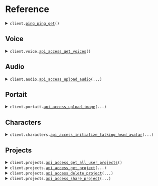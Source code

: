 # Reference
<details><summary><code>client.<a href="src/dsinghvi/client.py">ping_ping_get</a>()</code></summary>
<dl>
<dd>

#### 🔌 Usage

<dl>
<dd>

<dl>
<dd>

```python
from dsinghvi import Hedra

client = Hedra(
    api_key="YOUR_API_KEY",
)
client.ping_ping_get()

```
</dd>
</dl>
</dd>
</dl>

#### ⚙️ Parameters

<dl>
<dd>

<dl>
<dd>

**request_options:** `typing.Optional[RequestOptions]` — Request-specific configuration.
    
</dd>
</dl>
</dd>
</dl>


</dd>
</dl>
</details>

## Voice
<details><summary><code>client.voice.<a href="src/dsinghvi/voice/client.py">api_access_get_voices</a>()</code></summary>
<dl>
<dd>

#### 🔌 Usage

<dl>
<dd>

<dl>
<dd>

```python
from dsinghvi import Hedra

client = Hedra(
    api_key="YOUR_API_KEY",
)
client.voice.api_access_get_voices()

```
</dd>
</dl>
</dd>
</dl>

#### ⚙️ Parameters

<dl>
<dd>

<dl>
<dd>

**request_options:** `typing.Optional[RequestOptions]` — Request-specific configuration.
    
</dd>
</dl>
</dd>
</dl>


</dd>
</dl>
</details>

## Audio
<details><summary><code>client.audio.<a href="src/dsinghvi/audio/client.py">api_access_upload_audio</a>(...)</code></summary>
<dl>
<dd>

#### 🔌 Usage

<dl>
<dd>

<dl>
<dd>

```python
from dsinghvi import Hedra

client = Hedra(
    api_key="YOUR_API_KEY",
)
client.audio.api_access_upload_audio()

```
</dd>
</dl>
</dd>
</dl>

#### ⚙️ Parameters

<dl>
<dd>

<dl>
<dd>

**file:** `from __future__ import annotations

core.File` — See core.File for more documentation
    
</dd>
</dl>

<dl>
<dd>

**content_length:** `typing.Optional[int]` 
    
</dd>
</dl>

<dl>
<dd>

**request_options:** `typing.Optional[RequestOptions]` — Request-specific configuration.
    
</dd>
</dl>
</dd>
</dl>


</dd>
</dl>
</details>

## Portait
<details><summary><code>client.portait.<a href="src/dsinghvi/portait/client.py">api_access_upload_image</a>(...)</code></summary>
<dl>
<dd>

#### 🔌 Usage

<dl>
<dd>

<dl>
<dd>

```python
from dsinghvi import Hedra

client = Hedra(
    api_key="YOUR_API_KEY",
)
client.portait.api_access_upload_image()

```
</dd>
</dl>
</dd>
</dl>

#### ⚙️ Parameters

<dl>
<dd>

<dl>
<dd>

**file:** `from __future__ import annotations

core.File` — See core.File for more documentation
    
</dd>
</dl>

<dl>
<dd>

**aspect_ratio:** `typing.Optional[str]` 
    
</dd>
</dl>

<dl>
<dd>

**content_length:** `typing.Optional[int]` 
    
</dd>
</dl>

<dl>
<dd>

**request_options:** `typing.Optional[RequestOptions]` — Request-specific configuration.
    
</dd>
</dl>
</dd>
</dl>


</dd>
</dl>
</details>

## Characters
<details><summary><code>client.characters.<a href="src/dsinghvi/characters/client.py">api_access_initialize_talking_head_avatar</a>(...)</code></summary>
<dl>
<dd>

#### 🔌 Usage

<dl>
<dd>

<dl>
<dd>

```python
from dsinghvi import Hedra

client = Hedra(
    api_key="YOUR_API_KEY",
)
client.characters.api_access_initialize_talking_head_avatar()

```
</dd>
</dl>
</dd>
</dl>

#### ⚙️ Parameters

<dl>
<dd>

<dl>
<dd>

**content_length:** `typing.Optional[int]` 
    
</dd>
</dl>

<dl>
<dd>

**text:** `typing.Optional[str]` — text to convert to audio. Ignored if audio_source is not tts
    
</dd>
</dl>

<dl>
<dd>

**voice_id:** `typing.Optional[str]` — Voice ID
    
</dd>
</dl>

<dl>
<dd>

**voice_url:** `typing.Optional[str]` — URL of audio uploaded using the /v1/audio endpoint
    
</dd>
</dl>

<dl>
<dd>

**avatar_image:** `typing.Optional[str]` — URL of image uploaded via /v1/portrait
    
</dd>
</dl>

<dl>
<dd>

**aspect_ratio:** `typing.Optional[ApiGenerateTalkingAvatarRequestBodyAspectRatio]` — URL of audio uploaded using the /v1/audio endpoint
    
</dd>
</dl>

<dl>
<dd>

**audio_source:** `typing.Optional[ApiGenerateTalkingAvatarRequestBodyAudioSource]` — `tts` for text to speech or `audio`
    
</dd>
</dl>

<dl>
<dd>

**avatar_image_input:** `typing.Optional[AvatarImageInput]` — Image metadata
    
</dd>
</dl>

<dl>
<dd>

**request_options:** `typing.Optional[RequestOptions]` — Request-specific configuration.
    
</dd>
</dl>
</dd>
</dl>


</dd>
</dl>
</details>

## Projects
<details><summary><code>client.projects.<a href="src/dsinghvi/projects/client.py">api_access_get_all_user_projects</a>()</code></summary>
<dl>
<dd>

#### 🔌 Usage

<dl>
<dd>

<dl>
<dd>

```python
from dsinghvi import Hedra

client = Hedra(
    api_key="YOUR_API_KEY",
)
client.projects.api_access_get_all_user_projects()

```
</dd>
</dl>
</dd>
</dl>

#### ⚙️ Parameters

<dl>
<dd>

<dl>
<dd>

**request_options:** `typing.Optional[RequestOptions]` — Request-specific configuration.
    
</dd>
</dl>
</dd>
</dl>


</dd>
</dl>
</details>

<details><summary><code>client.projects.<a href="src/dsinghvi/projects/client.py">api_access_get_project</a>(...)</code></summary>
<dl>
<dd>

#### 🔌 Usage

<dl>
<dd>

<dl>
<dd>

```python
from dsinghvi import Hedra

client = Hedra(
    api_key="YOUR_API_KEY",
)
client.projects.api_access_get_project(
    project_id="project_id",
)

```
</dd>
</dl>
</dd>
</dl>

#### ⚙️ Parameters

<dl>
<dd>

<dl>
<dd>

**project_id:** `str` 
    
</dd>
</dl>

<dl>
<dd>

**request_options:** `typing.Optional[RequestOptions]` — Request-specific configuration.
    
</dd>
</dl>
</dd>
</dl>


</dd>
</dl>
</details>

<details><summary><code>client.projects.<a href="src/dsinghvi/projects/client.py">api_access_delete_project</a>(...)</code></summary>
<dl>
<dd>

#### 🔌 Usage

<dl>
<dd>

<dl>
<dd>

```python
from dsinghvi import Hedra

client = Hedra(
    api_key="YOUR_API_KEY",
)
client.projects.api_access_delete_project(
    project_id="project_id",
)

```
</dd>
</dl>
</dd>
</dl>

#### ⚙️ Parameters

<dl>
<dd>

<dl>
<dd>

**project_id:** `str` 
    
</dd>
</dl>

<dl>
<dd>

**request_options:** `typing.Optional[RequestOptions]` — Request-specific configuration.
    
</dd>
</dl>
</dd>
</dl>


</dd>
</dl>
</details>

<details><summary><code>client.projects.<a href="src/dsinghvi/projects/client.py">api_access_share_project</a>(...)</code></summary>
<dl>
<dd>

#### 🔌 Usage

<dl>
<dd>

<dl>
<dd>

```python
from dsinghvi import Hedra

client = Hedra(
    api_key="YOUR_API_KEY",
)
client.projects.api_access_share_project(
    project_id="project_id",
)

```
</dd>
</dl>
</dd>
</dl>

#### ⚙️ Parameters

<dl>
<dd>

<dl>
<dd>

**project_id:** `str` 
    
</dd>
</dl>

<dl>
<dd>

**shared:** `typing.Optional[bool]` 
    
</dd>
</dl>

<dl>
<dd>

**request_options:** `typing.Optional[RequestOptions]` — Request-specific configuration.
    
</dd>
</dl>
</dd>
</dl>


</dd>
</dl>
</details>

